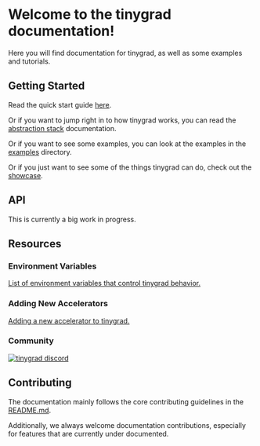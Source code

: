 # Welcome to the tinygrad documentation!

Here you will find documentation for tinygrad, as well as some examples and tutorials.

## Getting Started

Read the quick start guide [here](./quickstart.md).

Or if you want to jump right in to how tinygrad works, you can read the [abstraction stack](./abstractions.py) documentation.

Or if you want to see some examples, you can look at the examples in the [examples](https://github.com/tinygrad/tinygrad/tree/master/examples) directory.

Or if you just want to see some of the things tinygrad can do, check out the [showcase](./showcase.md).

## API

This is currently a big work in progress.

## Resources

### Environment Variables

[List of environment variables that control tinygrad behavior.](./env_vars.md)

### Adding New Accelerators

[Adding a new accelerator to tinygrad.](./adding_new_accelerators.md)

### Community

[![tinygrad discord](https://discordapp.com/api/guilds/1068976834382925865/widget.png?style=banner2)](https://discord.gg/ZjZadyC7PK)

## Contributing

The documentation mainly follows the core contributing guidelines in the [README.md](https://github.com/tinygrad/tinygrad/blob/master/README.md#contributing).

Additionally, we always welcome documentation contributions, especially for features that are currently under documented.
